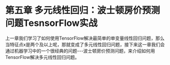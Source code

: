 # 第五章 多元线性回归：波士顿房价预测问题TesnsorFlow实战

上一章我们学习了如何使用TensorFlow解决最简单的单变量线性回归问题，那么当特征点x是两个及以上呢，那就变成了多元线性回归问题，接下来这一章我们会通过机器学习中的一个很经典的问题---波士顿房价预测问题，来介绍如何用TensorFlow解决多元线性回归问题。

